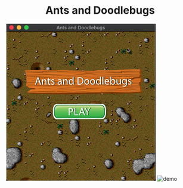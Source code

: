 <h1 align="center">
  Ants and Doodlebugs
</h1>
<p align="center"></p>

![demo](https://raw.githubusercontent.com/ludmylaalmeida/ants-and-doodlebugs/master/screen.png)
![demo](https://github.com/ludmylaalmeida/ants-and-doodlebugs/blob/master/game.gif?raw=true)





